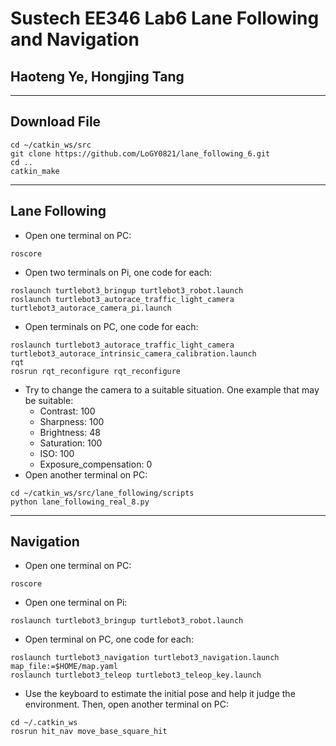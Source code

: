 # Sustech EE346 Lab6 Lane Following and Navigation
## Haoteng Ye, Hongjing Tang
--- 
## Download File
```
cd ~/catkin_ws/src
git clone https://github.com/LoGY0821/lane_following_6.git
cd ..
catkin_make
```
--- 
## Lane Following
+ Open one terminal on PC: 
```
roscore
```
+ Open two terminals on Pi, one code for each: 
```
roslaunch turtlebot3_bringup turtlebot3_robot.launch 
roslaunch turtlebot3_autorace_traffic_light_camera turtlebot3_autorace_camera_pi.launch
```
+ Open terminals on PC, one code for each: 
```
roslaunch turtlebot3_autorace_traffic_light_camera turtlebot3_autorace_intrinsic_camera_calibration.launch
rqt
rosrun rqt_reconfigure rqt_reconfigure
```
+ Try to change the camera to a suitable situation. One example that may be suitable: 
	+ Contrast: 100
	+ Sharpness: 100
	+ Brightness: 48
	+ Saturation: 100
	+ ISO: 100
	+ Exposure_compensation: 0
+ Open another terminal on PC: 
```
cd ~/catkin_ws/src/lane_following/scripts
python lane_following_real_8.py
```
--- 
## Navigation
+ Open one terminal on PC: 
```
roscore
```
+ Open one terminal on Pi: 
```
roslaunch turtlebot3_bringup turtlebot3_robot.launch
```
+ Open terminal on PC, one code for each: 
```
roslaunch turtlebot3_navigation turtlebot3_navigation.launch map_file:=$HOME/map.yaml
roslaunch turtlebot3_teleop turtlebot3_teleop_key.launch
```
+ Use the keyboard to estimate the initial pose and help it judge the environment. Then, open another terminal on PC: 
```
cd ~/.catkin_ws
rosrun hit_nav move_base_square_hit
```
